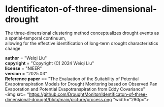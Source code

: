 # Identificaton-of-three-dimensional-drought  
The three-dimensional clustering method conceptualizes drought events as a spatial-temporal continuum,  
allowing for the effective identification of long-term drought characteristics change  

__author__ = "Weiqi Liu"  
__copyright__ = "Copyright (C) 2024 Weiqi Liu"  
__license__ = "NIEER"  
__version__ = "2025.03"  
__Reference paper__ == "The Evaluation of the Suitability of Potential Evapotranspiration Models for Drought Monitoring based on Observed Pan Evaporation and Potential Evapotranspiration from Eddy Covariance"  
<img src= “https://github.com/DroughtMonitor/Identificaton-of-three-dimensional-drought/blob/main/picture/process.png “width="280px">
